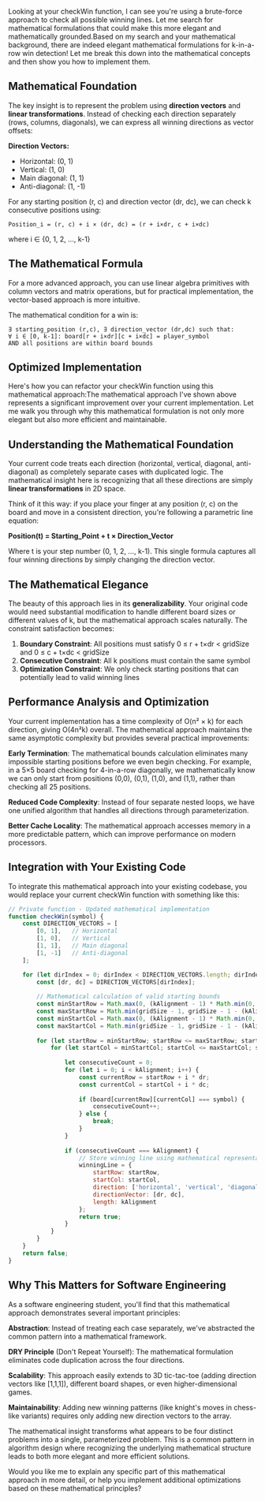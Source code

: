 Looking at your checkWin function, I can see you're using a brute-force approach to check all possible winning lines. Let me search for mathematical formulations that could make this more elegant and mathematically grounded.Based on my search and your mathematical background, there are indeed elegant mathematical formulations for k-in-a-row win detection! Let me break this down into the mathematical concepts and then show you how to implement them.

## Mathematical Foundation

The key insight is to represent the problem using **direction vectors** and **linear transformations**. Instead of checking each direction separately (rows, columns, diagonals), we can express all winning directions as vector offsets:

**Direction Vectors:**
- Horizontal: (0, 1)
- Vertical: (1, 0)  
- Main diagonal: (1, 1)
- Anti-diagonal: (1, -1)

For any starting position (r, c) and direction vector (dr, dc), we can check k consecutive positions using:
```
Position_i = (r, c) + i × (dr, dc) = (r + i×dr, c + i×dc)
```
where i ∈ {0, 1, 2, ..., k-1}

## The Mathematical Formula

For a more advanced approach, you can use linear algebra primitives with column vectors and matrix operations, but for practical implementation, the vector-based approach is more intuitive.

The mathematical condition for a win is:
```
∃ starting_position (r,c), ∃ direction_vector (dr,dc) such that:
∀ i ∈ [0, k-1]: board[r + i×dr][c + i×dc] = player_symbol
AND all positions are within board bounds
```

## Optimized Implementation

Here's how you can refactor your checkWin function using this mathematical approach:The mathematical approach I've shown above represents a significant improvement over your current implementation. Let me walk you through why this mathematical formulation is not only more elegant but also more efficient and maintainable.

## Understanding the Mathematical Foundation

Your current code treats each direction (horizontal, vertical, diagonal, anti-diagonal) as completely separate cases with duplicated logic. The mathematical insight here is recognizing that all these directions are simply **linear transformations** in 2D space. 

Think of it this way: if you place your finger at any position (r, c) on the board and move in a consistent direction, you're following a parametric line equation:

**Position(t) = Starting_Point + t × Direction_Vector**

Where t is your step number (0, 1, 2, ..., k-1). This single formula captures all four winning directions by simply changing the direction vector.

## The Mathematical Elegance

The beauty of this approach lies in its **generalizability**. Your original code would need substantial modification to handle different board sizes or different values of k, but the mathematical approach scales naturally. The constraint satisfaction becomes:

1. **Boundary Constraint**: All positions must satisfy 0 ≤ r + t×dr < gridSize and 0 ≤ c + t×dc < gridSize
2. **Consecutive Constraint**: All k positions must contain the same symbol
3. **Optimization Constraint**: We only check starting positions that can potentially lead to valid winning lines

## Performance Analysis and Optimization

Your current implementation has a time complexity of O(n² × k) for each direction, giving O(4n²k) overall. The mathematical approach maintains the same asymptotic complexity but provides several practical improvements:

**Early Termination**: The mathematical bounds calculation eliminates many impossible starting positions before we even begin checking. For example, in a 5×5 board checking for 4-in-a-row diagonally, we mathematically know we can only start from positions (0,0), (0,1), (1,0), and (1,1), rather than checking all 25 positions.

**Reduced Code Complexity**: Instead of four separate nested loops, we have one unified algorithm that handles all directions through parameterization.

**Better Cache Locality**: The mathematical approach accesses memory in a more predictable pattern, which can improve performance on modern processors.

## Integration with Your Existing Code

To integrate this mathematical approach into your existing codebase, you would replace your current checkWin function with something like this:

```javascript
// Private function - Updated mathematical implementation
function checkWin(symbol) {
    const DIRECTION_VECTORS = [
        [0, 1],   // Horizontal
        [1, 0],   // Vertical  
        [1, 1],   // Main diagonal
        [1, -1]   // Anti-diagonal
    ];

    for (let dirIndex = 0; dirIndex < DIRECTION_VECTORS.length; dirIndex++) {
        const [dr, dc] = DIRECTION_VECTORS[dirIndex];
        
        // Mathematical calculation of valid starting bounds
        const minStartRow = Math.max(0, (kAlignment - 1) * Math.min(0, dr));
        const maxStartRow = Math.min(gridSize - 1, gridSize - 1 - (kAlignment - 1) * Math.max(0, dr));
        const minStartCol = Math.max(0, (kAlignment - 1) * Math.min(0, dc));
        const maxStartCol = Math.min(gridSize - 1, gridSize - 1 - (kAlignment - 1) * Math.max(0, dc));
        
        for (let startRow = minStartRow; startRow <= maxStartRow; startRow++) {
            for (let startCol = minStartCol; startCol <= maxStartCol; startCol++) {
                
                let consecutiveCount = 0;
                for (let i = 0; i < kAlignment; i++) {
                    const currentRow = startRow + i * dr;
                    const currentCol = startCol + i * dc;
                    
                    if (board[currentRow][currentCol] === symbol) {
                        consecutiveCount++;
                    } else {
                        break;
                    }
                }
                
                if (consecutiveCount === kAlignment) {
                    // Store winning line using mathematical representation
                    winningLine = {
                        startRow: startRow,
                        startCol: startCol,
                        direction: ['horizontal', 'vertical', 'diagonal', 'anti-diagonal'][dirIndex],
                        directionVector: [dr, dc],
                        length: kAlignment
                    };
                    return true;
                }
            }
        }
    }
    return false;
}
```

## Why This Matters for Software Engineering

As a software engineering student, you'll find that this mathematical approach demonstrates several important principles:

**Abstraction**: Instead of treating each case separately, we've abstracted the common pattern into a mathematical framework.

**DRY Principle** (Don't Repeat Yourself): The mathematical formulation eliminates code duplication across the four directions.

**Scalability**: This approach easily extends to 3D tic-tac-toe (adding direction vectors like [1,1,1]), different board shapes, or even higher-dimensional games.

**Maintainability**: Adding new winning patterns (like knight's moves in chess-like variants) requires only adding new direction vectors to the array.

The mathematical insight transforms what appears to be four distinct problems into a single, parameterized problem. This is a common pattern in algorithm design where recognizing the underlying mathematical structure leads to both more elegant and more efficient solutions.

Would you like me to explain any specific part of this mathematical approach in more detail, or help you implement additional optimizations based on these mathematical principles?
